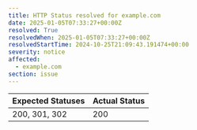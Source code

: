 ```yaml
---
title: HTTP Status resolved for example.com
date: 2025-01-05T07:33:27+00:00Z
resolved: True
resolvedWhen: 2025-01-05T07:33:27+00:00Z
resolvedStartTime: 2024-10-25T21:09:43.191474+00:00
severity: notice
affected:
  - example.com
section: issue
---
```


| Expected Statuses | Actual Status  |
|-------------------|----------------|
| 200, 301, 302 | 200 |

